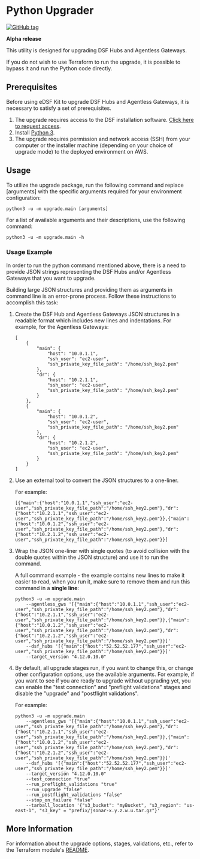 # Python Upgrader
[![GitHub tag](https://img.shields.io/github/v/tag/imperva/dsfkit.svg)](https://github.com/imperva/dsfkit/tags)

**Alpha release**

This utility is designed for upgrading DSF Hubs and Agentless Gateways.

If you do not wish to use Terraform to run the upgrade, it is possible to bypass it and run the Python code directly. 

## Prerequisites

Before using eDSF Kit to upgrade DSF Hubs and Agentless Gateways, it is necessary to satisfy a set of prerequisites.

1. The upgrade requires access to the DSF installation software. [Click here to request access](https://docs.google.com/document/d/1Ci7sghwflPsfiEb7CH79z1bNI74x_lsChE5w_cG4rMs).
2. Install [Python 3](https://www.python.org).
3. The upgrade requires permission and network access (SSH) from your computer or the installer machine (depending on your choice of upgrade mode) to the deployed environment on AWS.


## Usage

To utilize the upgrade package, run the following command and replace [arguments] with the specific arguments required 
for your environment configuration:

`python3 -u -m upgrade.main [arguments]`

For a list of available arguments and their descriptions, use the following command:

`python3 -u -m upgrade.main -h`

### Usage Example

In order to run the python command mentioned above, there is a need to provide JSON strings representing the DSF Hubs 
and/or Agentless Gateways that you want to upgrade.

Building large JSON structures and providing them as arguments in command line is an error-prone process. Follow these 
instructions to accomplish this task:

1. Create the DSF Hub and Agentless Gateways JSON structures in a readable format which includes new lines and indentations.
   For example, for the Agentless Gateways:

   ```
   [
       {
           "main": {
               "host": "10.0.1.1", 
               "ssh_user": "ec2-user", 
               "ssh_private_key_file_path": "/home/ssh_key2.pem"
           }, 
           "dr": {
               "host": "10.2.1.1", 
               "ssh_user": "ec2-user", 
               "ssh_private_key_file_path": "/home/ssh_key2.pem"
           }
       }, 
       {
           "main": {
               "host": "10.0.1.2", 
               "ssh_user": "ec2-user", 
               "ssh_private_key_file_path": "/home/ssh_key2.pem"
           }, 
           "dr": {
               "host": "10.2.1.2", 
               "ssh_user": "ec2-user", 
               "ssh_private_key_file_path": "/home/ssh_key2.pem"
           }
       }
   ]
   ```

2. Use an external tool to convert the JSON structures to a one-liner.
   
   For example:

   ```
   [{"main":{"host":"10.0.1.1","ssh_user":"ec2-user","ssh_private_key_file_path":"/home/ssh_key2.pem"},"dr":{"host":"10.2.1.1","ssh_user":"ec2-user","ssh_private_key_file_path":"/home/ssh_key2.pem"}},{"main":{"host":"10.0.1.2","ssh_user":"ec2-user","ssh_private_key_file_path":"/home/ssh_key2.pem"},"dr":{"host":"10.2.1.2","ssh_user":"ec2-user","ssh_private_key_file_path":"/home/ssh_key2.pem"}}]
   ```
   
3. Wrap the JSON one-liner with single quotes (to avoid collision with the double quotes within the JSON structure) and use it
   to run the command. 

   A full command example - the example contains new lines to make it easier to read, when you run it, make sure to remove them and run
   this command in a **single line**:

   ```
   python3 -u -m upgrade.main 
       --agentless_gws '[{"main":{"host":"10.0.1.1","ssh_user":"ec2-user","ssh_private_key_file_path":"/home/ssh_key2.pem"},"dr":{"host":"10.2.1.1","ssh_user":"ec2-user","ssh_private_key_file_path":"/home/ssh_key2.pem"}},{"main":{"host":"10.0.1.2","ssh_user":"ec2-user","ssh_private_key_file_path":"/home/ssh_key2.pem"},"dr":{"host":"10.2.1.2","ssh_user":"ec2-user","ssh_private_key_file_path":"/home/ssh_key2.pem"}}]' 
       --dsf_hubs '[{"main":{"host":"52.52.52.177","ssh_user":"ec2-user","ssh_private_key_file_path":"/home/ssh_key2.pem"}}]' 
       --target_version "4.12.0.10.0"
   ```

4. By default, all upgrade stages run, if you want to change this, or change other configuration options, use the available arguments. 
   For example, if you want to see if you are ready to upgrade without upgrading yet, you can enable the "test connection" 
   and "preflight validations" stages and disable the "upgrade" and "postflight validations".
   
   For example:

   ```
   python3 -u -m upgrade.main 
       --agentless_gws '[{"main":{"host":"10.0.1.1","ssh_user":"ec2-user","ssh_private_key_file_path":"/home/ssh_key2.pem"},"dr":{"host":"10.2.1.1","ssh_user":"ec2-user","ssh_private_key_file_path":"/home/ssh_key2.pem"}},{"main":{"host":"10.0.1.2","ssh_user":"ec2-user","ssh_private_key_file_path":"/home/ssh_key2.pem"},"dr":{"host":"10.2.1.2","ssh_user":"ec2-user","ssh_private_key_file_path":"/home/ssh_key2.pem"}}]' 
       --dsf_hubs '[{"main":{"host":"52.52.52.177","ssh_user":"ec2-user","ssh_private_key_file_path":"/home/ssh_key2.pem"}}]' 
       --target_version "4.12.0.10.0"
       --test_connection "true"
       --run_preflight_validations "true"
       --run_upgrade "false"
       --run_postflight_validations "false"
       --stop_on_failure "false"
       --tarball_location '{"s3_bucket": "myBucket", "s3_region": "us-east-1", "s3_key" = "prefix/jsonar-x.y.z.w.u.tar.gz"}'
   ``` 

## More Information

For information about the upgrade options, stages, validations, etc., refer to the Terraform module's [README](https://github.com/imperva/dsfkit/blob/master/modules/aws/sonar-upgrader/README.md).